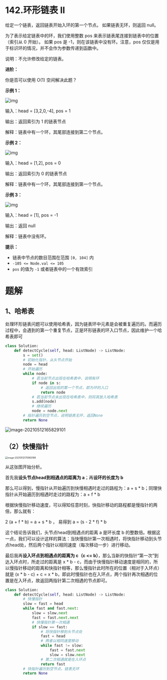 # 142.环形链表 II

给定一个链表，返回链表开始入环的第一个节点。 如果链表无环，则返回 null。

为了表示给定链表中的环，我们使用整数 pos 来表示链表尾连接到链表中的位置（索引从 0 开始）。 如果 pos 是 -1，则在该链表中没有环。注意，pos 仅仅是用于标识环的情况，并不会作为参数传递到函数中。

说明：不允许修改给定的链表。

**进阶：**

你是否可以使用 O(1) 空间解决此题？



**示例 1：**

![img](https://assets.leetcode-cn.com/aliyun-lc-upload/uploads/2018/12/07/circularlinkedlist.png)

输入：head = [3,2,0,-4], pos = 1

输出：返回索引为 1 的链表节点

解释：链表中有一个环，其尾部连接到第二个节点。

**示例 2：**

![img](https://assets.leetcode-cn.com/aliyun-lc-upload/uploads/2018/12/07/circularlinkedlist_test2.png)

输入：head = [1,2], pos = 0

输出：返回索引为 0 的链表节点

解释：链表中有一个环，其尾部连接到第一个节点。

**示例 3：**

![img](https://assets.leetcode-cn.com/aliyun-lc-upload/uploads/2018/12/07/circularlinkedlist_test3.png)

输入：head = [1], pos = -1

输出：返回 null

解释：链表中没有环。

**提示：**

- 链表中节点的数目范围在范围 `[0, 104]` 内
- `-105 <= Node.val <= 105`
- `pos` 的值为 `-1` 或者链表中的一个有效索引



# 题解

## 1、哈希表

处理环形链表问题可以使用哈希表，因为链表环中元素是会被重复遍历的。而遍历过程中，会遇到的第一个重复节点，正是环形链表的环入口节点，因此维护一个哈希表即可

```python
class Solution:
    def detectCycle(self, head: ListNode) -> ListNode:
        s = set()
        # 初始化指针，从头节点开始
        node = head
        # 开始遍历
        while node:
            # 若当前节点出现在哈希表中，说明有环
            if node in s:
                # 返回出现的第一个节点，即为环的入口
                return node
            # 若当前节点未出现在哈希表中，则将其放入哈希表
            s.add(node)
            # 继续遍历
            node = node.next
        # 指针遍历到空节点，说明链表无环，返回None
        return None
```

![image-20210512165829101](C:\Users\Castle\AppData\Roaming\Typora\typora-user-images\image-20210512165829101.png)



## （2）快慢指针

<img src="C:\Users\Castle\AppData\Roaming\Typora\typora-user-images\image-20210512170900189.png" alt="image-20210512170900189" style="zoom: 50%;" />

从这张图开始分析。

首先我**设头节点head到相遇点的距离为 a**；再**设环的长度为 b**

那么可以得到，慢指针从开始遍历到快慢相遇时走过的路程为：a + s * b；同理快指针从开始遍历到相遇时走过的路程为：a + f * b

根据快慢指针移动速度，可以得知任意时刻，快指针移动的路程都是慢指针的两倍，那么就有：

2 (a + f * b) = a + s * b ， 易得到 a = (s - 2 * f) * b

这个结论告诉我们，头节点head到相遇点的距离 a 是环长度 b 的整数倍。根据这一点，我们可以设计这样的算法：当快慢指针第一次相遇时，将快指针移动到头节点head处，然后两个指针以相同速度（每次移动一步）进行移动。

最后我再**设入环点到相遇点的距离为 c（c <= b）**，那么当新的快指针“第一次”到达入环点时，所走过的距离是 x * b - c，而由于快慢指针移动速度是相同的，所以慢指针移动的距离和快指针相等，那么慢指针此时所在的位置（相对于入环点）就是 (x * b - c) + c = x * b，即此时慢指针也在入环点，两个指针再次相遇的位置是在入环点，故返回两指针第二次相遇的节点即可。

```python
class Solution:
    def detectCycle(self, head: ListNode) -> ListNode:
        # 快慢指针
        slow = fast = head
        while fast and fast.next:
            slow = slow.next
            fast = fast.next.next
            # 快慢指针第一次相遇
            if slow == fast:
                # 将快指针移到头节点处
                fast = head
                # 两者以相同速度移动
                while fast != slow:
                    fast = fast.next
                    slow = slow.next
                # 第二次相遇就是在入环点
                return fast
        # 快指针遍历到空节点，链表无环
        return None
```

